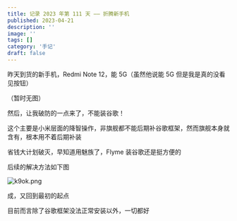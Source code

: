 ```yaml
---
title: 记录 2023 年第 111 天 —— 折腾新手机
published: 2023-04-21
description: ''
image: ''
tags: []
category: '手记'
draft: false 
---
```

昨天到货的新手机，Redmi Note 12，能 5G（虽然他说能 5G 但是我是真的没看见按钮）

（暂时无图）

然后，让我破防的一点来了，不能装谷歌！

这个主要是小米层面的降智操作，非旗舰都不能后期补谷歌框架，然而旗舰本身就含有，根本用不着后期补装

省钱大计划破灭，早知道用魅族了，Flyme 装谷歌还是挺方便的

后续的解决方法如下图

![k9ok.png](https://img.1r2.cc/images/k9ok.png)

成，又回到最初的起点

目前而言除了谷歌框架没法正常安装以外，一切都好